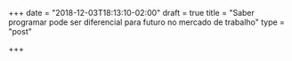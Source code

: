 +++
date = "2018-12-03T18:13:10-02:00"
draft = true
title = "Saber programar pode ser diferencial para futuro no mercado de trabalho"
type = "post"

+++
